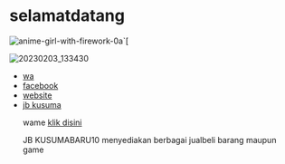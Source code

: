 # selamatdatang
![anime-girl-with-firework-0a](https://user-images.githubusercontent.com/115763183/216746271-adab32c4-2573-47e3-a937-80b9fb9d6d91.jpg)`[

![20230203_133430](https://user-images.githubusercontent.com/115763183/216748437-3d701ff5-6c46-49a5-b026-268c0fd26914.png)


<!DOCTYPE html>
<html lang="en">
<head>
    <meta charset="UTF-8">
    <meta name="viewport" content="width=device-width, initial-scale=1.0">
    <link rel="stylesheet" href="style.css">
    <title>Web | Portofolio</title>
</head>
<body>
    <div class="container">
        <div class="sidebar">
            <nav>
                <ul>
                    <li><a href="">wa</a></li>
                    <li><a href="">facebook</a></li>
                    <li><a href="">website</a></li>
                    <li><a href="">jb kusuma</a></li>   
                    <p>wame <a href="https://wa.me/+6283869322352">klik disini</a></p>
                    <label>JB KUSUMABARU10
                        menyediakan berbagai jualbeli barang maupun game
                    </label>
